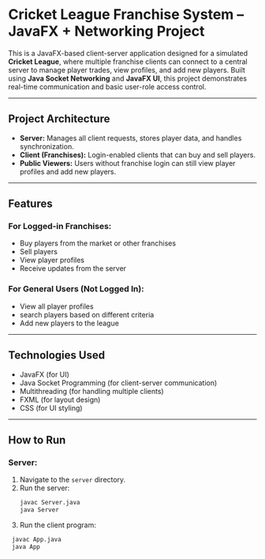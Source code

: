 # Cricket League Franchise System – JavaFX + Networking Project

This is a JavaFX-based client-server application designed for a simulated **Cricket League**, where multiple franchise clients can connect to a central server to manage player trades, view profiles, and add new players. Built using **Java Socket Networking** and **JavaFX UI**, this project demonstrates real-time communication and basic user-role access control.

---

## Project Architecture

- **Server:** Manages all client requests, stores player data, and handles synchronization.
- **Client (Franchises):** Login-enabled clients that can buy and sell players.
- **Public Viewers:** Users without franchise login can still view player profiles and add new players.

---

## Features

### For Logged-in Franchises:
- Buy players from the market or other franchises
- Sell players
- View player profiles
- Receive updates from the server

### For General Users (Not Logged In):
- View all player profiles
- search players based on different criteria
- Add new players to the league

---

## Technologies Used

- JavaFX (for UI)
- Java Socket Programming (for client-server communication)
- Multithreading (for handling multiple clients)
- FXML (for layout design)
- CSS (for UI styling)

---

## How to Run

### Server:
1. Navigate to the `server` directory.
2. Run the server:
   ```bash
   javac Server.java
   java Server
3. Run the client program:
  ```bash
   javac App.java
   java App
